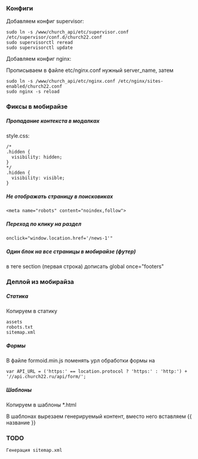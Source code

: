 ### Конфиги

Добавляем конфиг supervisor:

```
sudo ln -s /www/church_api/etc/supervisor.conf /etc/supervisor/conf.d/church22.conf
sudo supervisorctl reread
sudo supervisorctl update
```

Добавляем конфиг nginx:

Прописываем в файле etc/nginx.conf нужный server_name, затем
```
sudo ln -s /www/church_api/etc/nginx.conf /etc/nginx/sites-enabled/church22.conf
sudo nginx -s reload
```


### Фиксы в мобирайзе

##### Пропадание контекста в модалках

style.css:
```
/*
.hidden {
  visibility: hidden;
}
*/
.hidden {
  visibility: visible;
}
```

##### Не отображать страницу в поисковиках

```
<meta name="robots" content="noindex,follow">
```

##### Переход по клику на раздел

```
onclick="window.location.href='/news-1'"
```

##### Один блок на все страницы в мобирайзе (футер)

в теге section (первая строка) дописать global once="footers"


### Деплой из мобирайза


##### Статика

Копируем в статику
```
assets
robots.txt
sitemap.xml
```

##### Формы

В файле formoid.min.js поменять урл обработки формы на
```
var API_URL = ('https:' == location.protocol ? 'https:' : 'http:') + '//api.church22.ru/api/form/';
```

##### Шаблоны

Копируем в шаблоны *.html

В шаблонах вырезаем генерируемый контент, вместо него вставляем  {{ название }}


### TODO

```
Генерация sitemap.xml
```